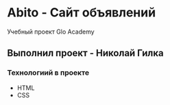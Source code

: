 # Abito - Сайт объявлений
Учебный проект Glo Academy
## Выполнил проект - Николай Гилка
### Технологиий в проекте 
- HTML
- CSS
